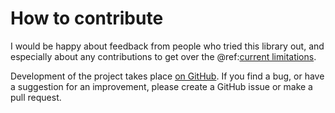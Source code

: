 # How to contribute

I would be happy about feedback from people who tried this library out, and especially about any contributions to get over the @ref:[current limitations](status.md).

Development of the project takes place [on GitHub](https://github.com/dwestheide/kontextfrei). If you find a bug, or have a suggestion for an improvement, please create a GitHub issue or make a pull request.
